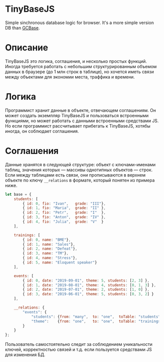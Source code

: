 # TinyBaseJS
Simple sinchronous database logic for browser.
It's a more simple version DB than [GCBase](https://github.com/GuardCat/GCBaseJS).

# Описание
TinyBaseJS это логика, соглашения, и несколько простых функций. Иногда требуется работать с небольшим структурированным объемом данных в браузере (до 1 млн строк в таблице), но хочется иметь связи между объектами для экономии места, траффика и времени.

# Логика
Программист хранит данные в объекте, отвечающем соглашениям. Он может создать экземпляр TinyBaseJS и пользоваться встроенными функциями, но может работать с данными встроенными средствами JS. Но если программист рассчитывает прибегать к TinyBaseJS, хотябы иногда, он соблюдает соглашения.

# Соглашения
Данные хранятся в следующей структуре: объект с ключами-именами таблиц, значения которых — массивы однотипных объектов — строк. Если между таблицами есть связи, они прописываются в верхнем объекте по ключу ```__relations``` в формате, который понятен из примера ниже.
```javascript
let base = {
	students: [
		{ id: 0, fio: "Ivan",	grade: "III"},
		{ id: 1, fio: "Maria",	grade: "II"	},
		{ id: 2, fio: "Petr",	grade: "I"	},
		{ id: 3, fio: "Anton",	grade: "IV"	},
		{ id: 4, fio: "Julia",	grade: "V"	}
	],

	trainings: [
		{ id: 0, name: "BME"},
		{ id: 1, name: "Sales"},
		{ id: 2, name: "Defeat"},
		{ id: 3, name: "TM"},
		{ id: 4, name: "Stress"},
		{ id: 5, name: "Eloquent speaker"}
	],

	events: [
		{ id: 0, date: "2019-09-01", theme: 5, students: [2, 3] },
		{ id: 1, date: "2019-08-01", theme: 4, students: [0, 1, 3] },
		{ id: 2, date: "2019-07-01", theme: 2, students: [1, 0] },
		{ id: 3, date: "2019-06-01", theme: 5, students: [0, 3, 2] }
	],

	__relations: {
		"events": {
			"students":	{from: "many",	to: "one",	toTable: "students",	byField: "id"},
			"theme":	{from: "one",	to: "one",	toTable: "trainings",	byField: "id"}
		}
	}
};
```
Пользователь самостоятельно следит за соблюдением уникальности ключей, корректностью связей и т.д. если пользуется средствами JS для изменения БД.
